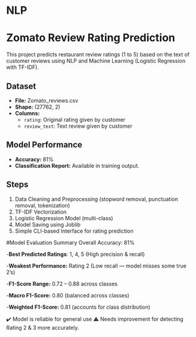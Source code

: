# NLP
# Zomato Review Rating Prediction

This project predicts restaurant review ratings (1 to 5) based on the text of customer reviews using NLP and Machine Learning (Logistic Regression with TF-IDF).

## Dataset
- **File:** Zomato_reviews.csv
- **Shape:** (27762, 2)
- **Columns:**
  - `rating`: Original rating given by customer
  - `review_text`: Text review given by customer

## Model Performance
- **Accuracy:** 81%
- **Classification Report:** Available in training output.

## Steps
1. Data Cleaning and Preprocessing (stopword removal, punctuation removal, tokenization)
2. TF-IDF Vectorization
3. Logistic Regression Model (multi-class)
4. Model Saving using Joblib
5. Simple CLI-based Interface for rating prediction


#Model Evaluation Summary
Overall Accuracy: 81%

-**Best Predicted Ratings**: 1, 4, 5 (High precision & recall)

-**Weakest Performance:** Rating 2 (Low recall — model misses some true 2’s)

-**F1-Score Range:** 0.72 – 0.88 across classes

-**Macro F1-Score:** 0.80 (balanced across classes)

-**Weighted F1-Score:** 0.81 (accounts for class distribution)

✔️ Model is reliable for general use
⚠️ Needs improvement for detecting Rating 2 & 3 more accurately.
